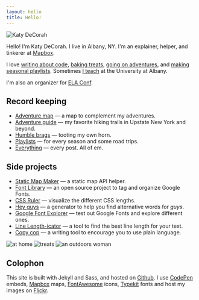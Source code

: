 ```yaml
---
layout: hello
title: Hello!
---
```


<img src="{{site.image}}" class="hello-header" alt="Katy DeCorah">

<p class="lead">Hello! I'm Katy DeCorah. I live in Albany, NY. I'm an explainer, helper, and tinkerer at <a href="//www.mapbox.com">Mapbox</a>.</p>

I love [writing about code](/card-catalog/#code), [baking treats](/card-catalog/#epicurean), [going on adventures](/card-catalog/#adventures), and [making seasonal playlists](/card-catalog/#playlists). Sometimes [I teach](/card-catalog/#teaching) at the University at Albany.

I'm also an organizer for [ELA Conf](http://elaconf.com/).

## Record keeping

* [Adventure map](/map) &mdash; a map to complement my adventures.
* [Adventure guide](/adventure-guide) &mdash; my favorite hiking trails in Upstate New York and beyond.
* [Humble brags](/humble-brags) &mdash; tooting my own horn.
* [Playlists](/playlists) &mdash; for every season and some road trips.
* [Everything](/everything) &mdash; every post. All of em.

## Side projects

* [Static Map Maker](http://staticmapmaker.com/) &mdash; a static map API helper.
* [Font Library](http://katydecorah.com/font-library/) &mdash; an open source project to tag and organize Google Fonts.
* [CSS Ruler](http://katydecorah.com/css-ruler/) &mdash; visualize the different CSS lengths.
* [Hey guys](http://katydecorah.com/hey-guys/) &mdash; a generator to help you find alternative words for <em>guys</em>.
* [Google Font Explorer](http://katydecorah.com/google-font-explorer/) &mdash; test out Google Fonts and explore different ones.
* [Line Length-icator](http://katydecorah.com/linelengthicator/) &mdash; a tool to find the best line length for your text.
* [Copy cop](http://katydecorah.com/copy-cop/) &mdash; a writing tool to encourage you to use plain language.

<div class="post">
<div class="photos">
<img src="https://c1.staticflickr.com/1/448/18664258796_988f31b102_c.jpg" class="img-thirds" alt="at home">
<img src="https://c1.staticflickr.com/1/530/18664287626_4c32e59e7e_c.jpg" class="img-thirds" alt="treats">
<img src="https://farm1.staticflickr.com/588/21917162186_67041fbcf4_c.jpg" class="img-thirds" alt="an outdoors woman">
</div>
</div>

## Colophon

This site is built with Jekyll and Sass, and hosted on [Github](https://github.com/katydecorah/katydecorah.github.com). I use [CodePen](http://codepen.io/) embeds, [Mapbox](https://www.mapbox.com/developers/api/static/) maps, [FontAwesome](http://fortawesome.github.io/Font-Awesome/icons/) icons,  [Typekit](https://typekit.com/) fonts and host my images on [Flickr](https://www.flickr.com/).
